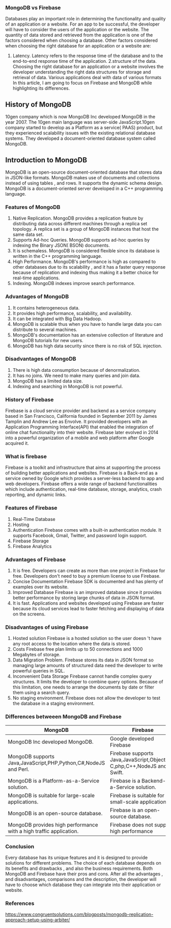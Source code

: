 ### MongoDB vs Firebase
 Databases play an important role in determining the functionality and quality of an application or a website. For an app to be successful, the developer will have to consider the users of the application or the website.
 The quantity of data stored and retrieved from the application is one of the factors considered when choosing a database.
 Other factors considered when choosing the right database for an application or a website are: 
  1. Latency.
Latency refers to the response time of the database and to the end-to-end response time of the application. 2.structure of the data. Choosing the right database for an application or a website involves the developer understanding the right data structures for storage and retrieval of data. Various applications deal with data of various formats In this article, I am going to focus on Firebase and MongoDB while highlighting its differences.
  
  
## History of MongoDB
10gen company which is now MongoDB Inc developed MongoDB in the year 2007. The 10gen main language was server-side JavaScript.10gen company started to develop as a Platform as a service( PAAS) product, but they experienced scalability issues with the existing relational database systems. They developed a document-oriented database system called MongoDB. 
## Introduction to MongoDB
MongoDB is an open-source document-oriented database that stores data in JSON-like formats. MongoDB makes use of documents and collections instead of using tables , and rows. It supports the dynamic schema design. MongoDB is a document-oriented server developed in a C++ programming language.
### Features of MongoDB
1. Native Replication.
MongoDB provides a replication feature by distributing data across different machines through a replica set topology. A replica set is a group of MongoDB instances that host the same data set.
2. Supports Ad-hoc Queries.
 MongoDB supports ad-hoc queries by indexing the Binary JSON( BSON) documents.
3. It is schemaless.
 MongoDB is considered flexible since its database is written in the 
 C++ programming language.
4. High Performance.
MongoDB's performance is high as compared to other databases due to its scalability , and it has a faster query response because of replication and indexing thus making it a better choice for real-time applications.
5. Indexing.
MongoDB indexes improve search performance.
### Advantages of MongoDB
1. It contains heterogeneous data.
2. It provides high performance, scalability, and availability.
3. It can be integrated with Big Data Hadoop.
4. MongoDB is scalable thus when you have to handle large data you can distribute to several machines. 
5. MongoDB's documentation has an extensive collection of literature and MongoDB tutorials for new users.
6. MongoDB has high data security since there is no risk of SQL injection.
### Disadvantages of MongoDB
1. There is high data consumption because of denormalization.
2. It has no joins. We need to make many queries and join data.
3. MongoDB has a limited data size.
4. Indexing and searching in MongoDB is not powerful.
### History of Firebase
 Firebase is a cloud service provider and backend as a service company based in San Francisco, California founded in September 2011 by James Tamplin and Andrew Lee as Envolve. It provided developers with an  Application Programming Interface(API) that enabled the integration of online chat functionality into their website. Firebase later evolved in 2014 into a powerful organization of a mobile and web platform after  Google acquired it.    
### What is firebase
  Firebase is a toolkit and infrastructure that aims at supporting the process of building better applications and websites.
Firebase is a Back-end as a service owned by Google which provides a server-less backend to app and web developers. Firebase offers a wide range of backend functionalities which include authentication,
real-time database, storage, analytics, crash reporting, and dynamic links.
### Features of Firebase
1. Real-Time Database
2. Hosting
3. Authentication
   Firebase comes with a built-in authentication module. It supports Facebook, Gmail, Twitter, and password login support.
4. Firebase Storage
5. Firebase Analytics

### Advantages of Firebase
1. It is free.
 Developers can create as more than one project in Firebase for free. Developers don't need to buy a premium license to use Firebase. 
2. Concise Documentation
Firebase SDK is documented and has plenty of examples over its website.
3. Improved Database
  Firebase is an improved database since it provides better performance by storing large chunks of data in JSON format.
4. It is fast.
Applications and websites developed using Firebase are faster because its cloud services lead to faster fetching and displaying of data on the screens.

### Disadvantages of using Firebase
1. Hosted solution
 Firebase is a hosted solution so the user doesn 't have any root access to the location where the data is stored.
2. Costs
 Firebase free plan limits up to 50 connections and 1000 Megabytes of storage.
3. Data Migration Problem.
Firebase stores its data in JSON format so managing large amounts of structured data need the developer to write powerful queries in SQL.
4. Inconvenient Data Storage
Firebase cannot handle complex query structures. It limits the developer to combine query options. Because of this limitation, one needs to arrange the documents by date or filter them using a search query.
5. No staging environment. 
Firebase does not allow the developer to test the database in a staging environment.

### Differences betweeen MongoDB and Firebase
|MongoDB|Firebase|
|---|---|
|MongoDB Inc developed MongoDB.| Google developed Firebase|
|MongoDB supports  Java,JavaScript,PHP,Python,C#,NodeJS and Perl. | Firebase supports Java,JavaScript,Objective-C,php,C++,NodeJS and Swift.|
|MongoDB is a Platform-as-a-Service solution.| Firebase is a Backend-as-a-Service solution.|
|MongoDB is suitable for large-scale applications.| Firebase is suitable for small-scale applications.|
|MongoDB is an open-source database. | Firebase is an  open-source database.|
|MongoDB provides high performance with a high traffic application.| Firebase does not support high performance| 
### Conclusion
  Every database has its unique features and it is designed to provide solutions for different problems. The choice of each database depends on its benefits and drawbacks , and also the business requirements. Both MongoDB and Firebase have their pros and cons. After all the advantages , and disadvantages, comparisons and the description, the developer will have to choose which database they can integrate into their application or website.
  ### References
https://www.congruentsolutions.com/blogposts/mongodb-replication-approach-setup-using-arbiter/

